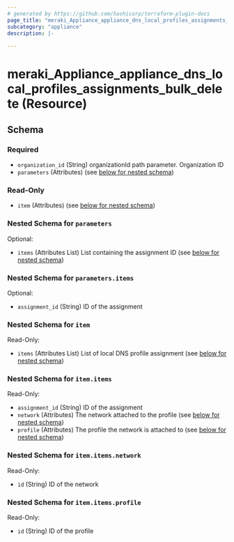```yaml
---
# generated by https://github.com/hashicorp/terraform-plugin-docs
page_title: "meraki_Appliance_appliance_dns_local_profiles_assignments_bulk_delete Resource - terraform-provider-meraki"
subcategory: "appliance"
description: |-
  
---
```


# meraki_Appliance_appliance_dns_local_profiles_assignments_bulk_delete (Resource)





<!-- schema generated by tfplugindocs -->
## Schema

### Required

- `organization_id` (String) organizationId path parameter. Organization ID
- `parameters` (Attributes) (see [below for nested schema](#nestedatt--parameters))

### Read-Only

- `item` (Attributes) (see [below for nested schema](#nestedatt--item))

<a id="nestedatt--parameters"></a>
### Nested Schema for `parameters`

Optional:

- `items` (Attributes List) List containing the assignment ID (see [below for nested schema](#nestedatt--parameters--items))

<a id="nestedatt--parameters--items"></a>
### Nested Schema for `parameters.items`

Optional:

- `assignment_id` (String) ID of the assignment



<a id="nestedatt--item"></a>
### Nested Schema for `item`

Read-Only:

- `items` (Attributes List) List of local DNS profile assignment (see [below for nested schema](#nestedatt--item--items))

<a id="nestedatt--item--items"></a>
### Nested Schema for `item.items`

Read-Only:

- `assignment_id` (String) ID of the assignment
- `network` (Attributes) The network attached to the profile (see [below for nested schema](#nestedatt--item--items--network))
- `profile` (Attributes) The profile the network is attached to (see [below for nested schema](#nestedatt--item--items--profile))

<a id="nestedatt--item--items--network"></a>
### Nested Schema for `item.items.network`

Read-Only:

- `id` (String) ID of the network


<a id="nestedatt--item--items--profile"></a>
### Nested Schema for `item.items.profile`

Read-Only:

- `id` (String) ID of the profile
